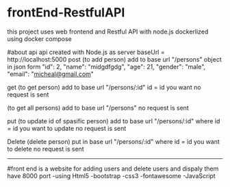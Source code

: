 # frontEnd-RestfulAPI
this project uses web frontend and Restful API with node.js dockerlized using docker compose
 
 #about api 
 api created with Node.js as server 
 baseUrl = http://localhost:5000
post
(to add person) 
add to base url "/persons" 
object in json form
"id": 2,
"name": "midgdfgdg",
"age": 21,
"gender": "male",
"email": "micheal@gmail.com"

get
(to get person)
add to base url "/persons/:id"
id = id you want
no request is sent

(to get all persons)
add to base url "/persons"
no request is sent

put
(to update id of spasific person)
add to base url "/persons/:id" where id = id you want to update
no request is sent 

Delete
(delete person)
put in base url "/persons/:id" where id = id you want to delete
no request is sent

----------------------------------------------------------
#front end is a website for adding users and delete users and dispaly them have 8000 port 
-using Html5
-bootstrap
-css3
-fontawesome
-JavaScript


